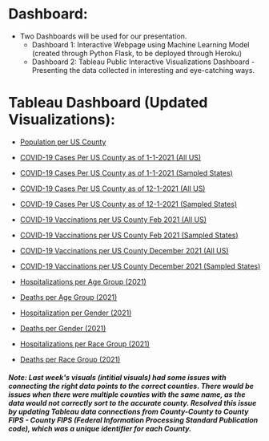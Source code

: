 # Dashboard:
* Two Dashboards will be used for our presentation.
    * Dashboard 1: Interactive Webpage using Machine Learning Model (created through Python Flask, to be deployed through Heroku)
    * Dashboard 2: Tableau Public Interactive Visualizations Dashboard - Presenting the data collected in interesting and eye-catching ways. 


# Tableau Dashboard (Updated Visualizations):

* [Population per US County](https://public.tableau.com/app/profile/zina.shah/viz/PopulationofUSCountiesasof2020Census/Pop_US_Counties?publish=yes)

* [COVID-19 Cases Per US County as of 1-1-2021 (All US)](https://public.tableau.com/app/profile/zina.shah/viz/COVID-19CasesperUSCountyasof1-1-2021/Cases_Jan_2021?publish=yes)

* [COVID-19 Cases Per US County as of 1-1-2021 (Sampled States)](https://public.tableau.com/app/profile/zina.shah/viz/COVID-19CasesperSampledUSStatesCountiesasof1-1-2021/Cases_Jan_2021_Spl_States?publish=yes)

* [COVID-19 Cases Per US County as of 12-1-2021 (All US)](https://public.tableau.com/app/profile/zina.shah/viz/COVID-19CasesperUSCountyasof12-1-2021/Cases_Dec_2021?publish=yes)

* [COVID-19 Cases Per US County as of 12-1-2021 (Sampled States)](https://public.tableau.com/app/profile/zina.shah/viz/COVID-19CasesperSampledUSStatesCountiesasof12-1-2021/Cases_Dec_2021_Spl_States?publish=yes)

* [COVID-19 Vaccinations per US County Feb 2021 (All US)](https://public.tableau.com/app/profile/zina.shah/viz/February2021VaccinationsperUSCounty/Vaccine_Feb2021?publish=yes)

* [COVID-19 Vaccinations per US County Feb 2021 (Sampled States)](https://public.tableau.com/app/profile/zina.shah/viz/February2021VaccinationsperSampledStates/Vaccine_Feb2021_States_Studied?publish=yes)

* [COVID-19 Vaccinations per US County December 2021 (All US)](https://public.tableau.com/app/profile/zina.shah/viz/COVID-19VaccinationsperUSCountyDecember2021/Vaccine_Dec2021?publish=yes)

* [COVID-19 Vaccinations per US County December 2021 (Sampled States)](https://public.tableau.com/app/profile/zina.shah/viz/December2021VaccinationsperSampledStates/Vacc_Dec21_States_Studied?publish=yes)

* [Hospitalizations per Age Group (2021)](https://public.tableau.com/app/profile/zina.shah/viz/COVID-19HospitalizationsperAgeGroup2021/Hospital_Age_Groups?publish=yes)

* [Deaths per Age Group (2021)](https://public.tableau.com/app/profile/zina.shah/viz/COVID-19DeathsperAgeGroup2021/Deaths_Age_Groups?publish=yes)

* [Hospitalization per Gender (2021)](https://public.tableau.com/app/profile/zina.shah/viz/COVID-19HospitalizationsperGender2021/Hospital_Gender?publish=yes)

* [Deaths per Gender (2021)](https://public.tableau.com/app/profile/zina.shah/viz/COVID-19DeathsperGender2021/Deaths_Gender?publish=yes)

* [Hospitalizations per Race Group (2021)](https://public.tableau.com/app/profile/zina.shah/viz/HospitalizationsperRaceGroup2021/Hospital_Race?publish=yes)

* [Deaths per Race Group (2021)](https://public.tableau.com/app/profile/zina.shah/viz/COVID-19DeathsperRace2021/Sheet11?publish=yes)


##### Note: Last week's visuals (intitial visuals) had some issues with connecting the right data points to the correct counties. There would be issues when there were multiple counties with the same name, as the data would not correctly sort to the accurate county. Resolved this issue by updating Tableau data connections from County-County to County FIPS - County FIPS (Federal Information Processing Standard Publication code), which was a unique identifier for each County. 